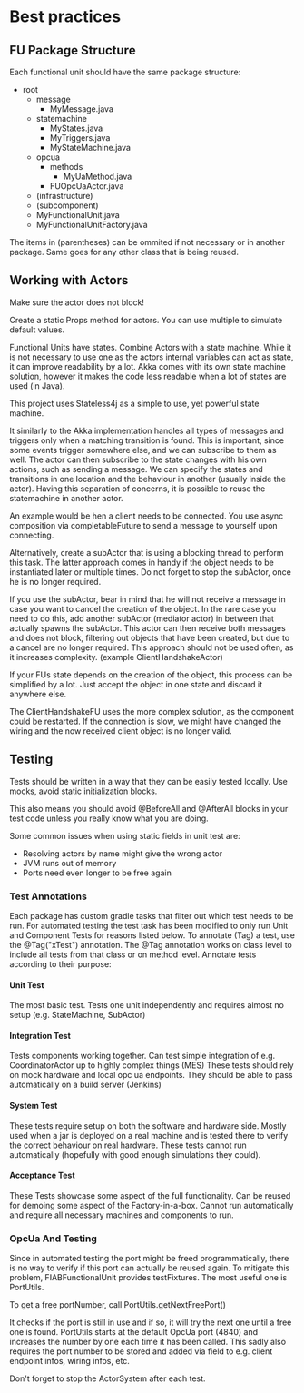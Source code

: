 # Best practices

## FU Package Structure

Each functional unit should have the same package structure:

- root
  - message
    - MyMessage.java
  - statemachine
    - MyStates.java
    - MyTriggers.java
    - MyStateMachine.java
  - opcua
    - methods
      - MyUaMethod.java
    - FUOpcUaActor.java
  - (infrastructure)
  - (subcomponent)
  - MyFunctionalUnit.java
  - MyFunctionalUnitFactory.java

The items in (parentheses) can be ommited if not necessary or in another package.
Same goes for any other class that is being reused.

## Working with Actors

Make sure the actor does not block! 

Create a static Props method for actors. You can use multiple to simulate default values.

Functional Units have states. Combine Actors with a state machine.
While it is not necessary to use one as the actors internal variables can act as state, it can improve readability by a lot.
Akka comes with its own state machine solution, however it makes the code less readable when a lot of states are used (in Java).

This project uses Stateless4j as a simple to use, yet powerful state machine. 

It similarly to the Akka implementation handles all types of messages and triggers only when a matching transition is found.
This is important, since some events trigger somewhere else, and we can subscribe to them as well. 
The actor can then subscribe to the state changes with his own actions, such as sending a message.
We can specify the states and transitions in one location and the behaviour in another (usually inside the actor).
Having this separation of concerns, it is possible to reuse the statemachine in another actor.

An example would be hen a client needs to be connected.
You use async composition via completableFuture to send a message to yourself upon connecting.

Alternatively, create a subActor that is using a blocking thread to perform this task. 
The latter approach comes in handy if the object needs to be instantiated later or multiple times.
Do not forget to stop the subActor, once he is no longer required.

If you use the subActor, bear in mind that he will not receive a message in case you want to cancel the creation of the object.
In the rare case you need to do this, add another subActor (mediator actor) in between that actually spawns the subActor. 
This actor can then receive both messages and does not block, filtering out objects that have been created, but due to a cancel are no longer required.
This approach should not be used often, as it increases complexity. (example ClientHandshakeActor)

If your FUs state depends on the creation of the object, this process can be simplified by a lot.
Just accept the object in one state and discard it anywhere else.

The ClientHandshakeFU uses the more complex solution, as the component could be restarted.
If the connection is slow, we might have changed the wiring and the now received client object is no longer valid.

## Testing
Tests should be written in a way that they can be easily tested locally.
Use mocks, avoid static initialization blocks.

This also means you should avoid @BeforeAll and @AfterAll blocks in your test code unless you really know what you are doing.

Some common issues when using static fields in unit test are:
- Resolving actors by name might give the wrong actor
- JVM runs out of memory
- Ports need even longer to be free again

### Test Annotations

Each package has custom gradle tasks that filter out which test needs to be run.
For automated testing the test task has been modified to only run Unit and Component Tests for reasons listed below.
To annotate (Tag) a test, use the @Tag("xTest") annotation.
The @Tag annotation works on class level to include all tests from that class or on method level.
Annotate tests according to their purpose:
#### Unit Test
The most basic test. Tests one unit independently and requires almost no setup (e.g. StateMachine, SubActor)

#### Integration Test
Tests components working together. Can test simple integration of e.g. CoordinatorActor up to highly complex things (MES)
These tests should rely on mock hardware and local opc ua endpoints.
They should be able to pass automatically on a build server (Jenkins)

#### System Test
These tests require setup on both the software and hardware side.
Mostly used when a jar is deployed on a real machine and is tested there to verify the correct behaviour on real hardware.
These tests cannot run automatically (hopefully with good enough simulations they could).

#### Acceptance Test
These Tests showcase some aspect of the full functionality. Can be reused for demoing some aspect of the Factory-in-a-box.
Cannot run automatically and require all necessary machines and components to run.

### OpcUa And Testing
Since in automated testing the port might be freed programmatically, there is no way to verify if this port can actually be reused again.
To mitigate this problem, FIABFunctionalUnit provides testFixtures. The most useful one is PortUtils.

To get a free portNumber, call PortUtils.getNextFreePort()

It checks if the port is still in use and if so, it will try the next one until a free one is found.
PortUtils starts at the default OpcUa port (4840) and increases the number by one each time it has been called.
This sadly also requires the port number to be stored and added via field to e.g. client endpoint infos, wiring infos, etc.

Don't forget to stop the ActorSystem after each test.

